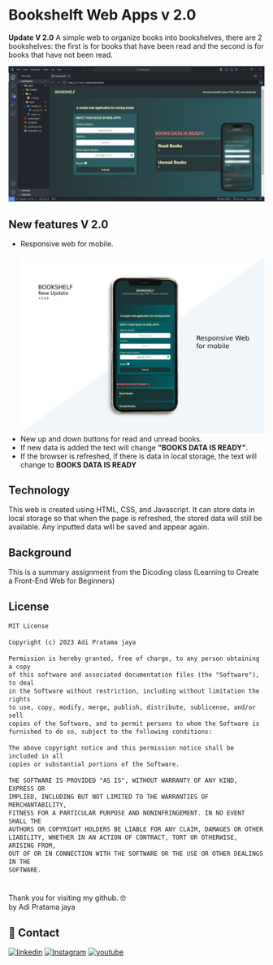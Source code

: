 # Bookshelft Web Apps v 2.0

**Update V 2.0** A simple web to organize books into bookshelves, there are 2 bookshelves: the first is for books that have been read and the second is for books that have not been read.

![Alt text](apps/images/Web/web_apps%20v%202.0.0.jpg)

## New features V 2.0

- Responsive web for mobile. <br><br>
  ![mobile web](apps/images/Web/Mobile.jpg)
- New up and down buttons for read and unread books.
- If new data is added the text will change **"BOOKS DATA IS READY"**.
- If the browser is refreshed, if there is data in local storage, the text will change to **BOOKS DATA IS READY**

## Technology

This web is created using HTML, CSS, and Javascript. It can store data in local storage so that when the page is refreshed, the stored data will still be available. Any inputted data will be saved and appear again.

## Background

This is a summary assignment from the Dicoding class (Learning to Create a Front-End Web for Beginners)

## License

```
MIT License

Copyright (c) 2023 Adi Pratama jaya

Permission is hereby granted, free of charge, to any person obtaining a copy
of this software and associated documentation files (the "Software"), to deal
in the Software without restriction, including without limitation the rights
to use, copy, modify, merge, publish, distribute, sublicense, and/or sell
copies of the Software, and to permit persons to whom the Software is
furnished to do so, subject to the following conditions:

The above copyright notice and this permission notice shall be included in all
copies or substantial portions of the Software.

THE SOFTWARE IS PROVIDED "AS IS", WITHOUT WARRANTY OF ANY KIND, EXPRESS OR
IMPLIED, INCLUDING BUT NOT LIMITED TO THE WARRANTIES OF MERCHANTABILITY,
FITNESS FOR A PARTICULAR PURPOSE AND NONINFRINGEMENT. IN NO EVENT SHALL THE
AUTHORS OR COPYRIGHT HOLDERS BE LIABLE FOR ANY CLAIM, DAMAGES OR OTHER
LIABILITY, WHETHER IN AN ACTION OF CONTRACT, TORT OR OTHERWISE, ARISING FROM,
OUT OF OR IN CONNECTION WITH THE SOFTWARE OR THE USE OR OTHER DEALINGS IN THE
SOFTWARE.
```

#

Thank you for visiting my github. 🤓\
by Adi Pratama jaya

## 🔗 Contact

[![linkedin](https://img.shields.io/badge/linkedin-0A66C2?style=for-the-badge&logo=linkedin&logoColor=white)](https://www.linkedin.com/in/adipratamajaya/)
[![Instagram](https://img.shields.io/badge/Instagram-E4405F?style=for-the-badge&logo=instagram&logoColor=white)](<[https://www.linkedin.com/in/adipratamajaya/](https://www.instagram.com/apratama_x_x/)>)
[![youtube](https://img.shields.io/badge/YouTube-FF0000?style=for-the-badge&logo=youtube&logoColor=white)](<[https://www.linkedin.com/in/adipratamajaya/](https://www.youtube.com/c/Adipratamajaya)>)

